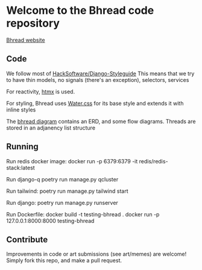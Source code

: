 # Welcome to the Bhread code repository

[Bhread website](https://bhread.com)

## Code

We follow most of [HackSoftware/Django-Styleguide](https://github.com/HackSoftware/Django-Styleguide)
This means that we try to have thin models, no signals (there's an exception), selectors, services

For reactivity, [htmx](https://htmx.org) is used.

For styling, Bhread uses [Water.css](https://watercss.kognise.dev/) for its base style and extends it with inline styles

The [bhread diagram](./bhread.drawio) contains an ERD, and some flow diagrams.
Threads are stored in an adjanency list structure

## Running

Run redis docker image:
docker run -p 6379:6379 -it redis/redis-stack:latest

Run django-q
poetry run manage.py qcluster

Run tailwind:
poetry run manage.py tailwind start

Run django:
poetry run manage.py runserver

Run Dockerfile:
docker build -t testing-bhread .
docker run -p 127.0.0.1:8000:8000 testing-bhread

## Contribute

Improvements in code or art submissions (see art/memes) are welcome!
Simply fork this repo, and make a pull request.
